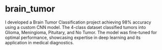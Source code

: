 # brain_tumor
I developed a Brain Tumor Classification project achieving 98% accuracy using a custom CNN model. The 4-class dataset classified tumors into Glioma, Meningioma, Pituitary, and No Tumor. The model was fine-tuned for optimal performance, showcasing expertise in deep learning and its application in medical diagnostics.
